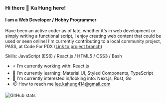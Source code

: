 ### Hi there 👋 Ka Hung here!
#### I am a Web Developer / Hobby Programmer
Have been an active coder as of late, whether it's in web development or simply writing a functional script, I enjoy creating web content that could be used or seen online! I'm currently contributing to a local community project, PASS, at Code For PDX ([Link to project branch](https://github.com/codeforpdx/PASS/tree/khl/PASS))

Skills: JavaScript (ES6) / React.js / HTML5 / CSS3 / Bash

- :star: I’m currently working with: React.js
- 🌱 I’m currently learning: Material UI, Styled Components, TypeScript
- 🔭 I'm currently interested in/looking into: Next.js, Rust, Go
- 📫 How to reach me lee.kahung414@gmail.com

![GitHub stats](https://github-readme-stats.vercel.app/api?username=leekahung&show_icons=true)
